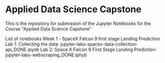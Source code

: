 # Applied Data Science Capstone
This is the repository for submission of the Jupyter Notebooks for the Course  "Applied Data Science Capstone"

List of notebooks
Week 1 - SpaceX Falcon 9 first stage Landing Prediction
		Lab 1: Collecting the data: jupyter-labs-spacex-data-collection-api_DONE.ipynb
		Lab 2: Space X Falcon 9 First Stage Landing Prediction: jupyter-labs-webscraping_DONE.iphyb
